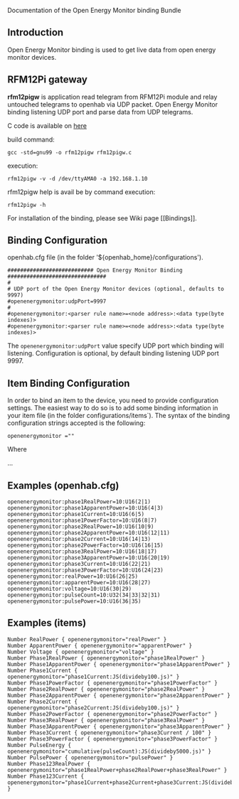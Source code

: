 Documentation of the Open Energy Monitor binding Bundle

## Introduction

Open Energy Monitor binding is used to get live data from open energy monitor devices.

## RFM12Pi gateway

**rfm12pigw** is application read telegram from RFM12Pi module and relay untouched telegrams to openhab via UDP packet. Open Energy Monitor binding listening UDP port and parse data from UDP telegrams.

C code is available on [here](https://github.com/openhab/openhab/blob/master/bundles/binding/org.openhab.binding.openenergymonitor/RFM12PiGW/rfm12pigw.c)  

build command: 

    gcc -std=gnu99 -o rfm12pigw rfm12pigw.c

execution:

    rfm12pigw -v -d /dev/ttyAMA0 -a 192.168.1.10

rfm12pigw help is avail be by command
execution:

    rfm12pigw -h 

For installation of the binding, please see Wiki page [[Bindings]].

## Binding Configuration

openhab.cfg file (in the folder '${openhab_home}/configurations').

    ########################### Open Energy Monitor Binding ###############################
    #
    # UDP port of the Open Energy Monitor devices (optional, defaults to 9997)
    #openenergymonitor:udpPort=9997
    #
    #openenergymonitor:<parser rule name>=<node address>:<data type(byte indexes)>
    #openenergymonitor:<parser rule name>=<node address>:<data type(byte indexes)>

The `openenergymonitor:udpPort` value specify UDP port which binding will listening. Configuration is optional, by default binding listening UDP port 9997.

## Item Binding Configuration

In order to bind an item to the device, you need to provide configuration settings. The easiest way to do so is to add some binding information in your item file (in the folder configurations/items`). The syntax of the binding configuration strings accepted is the following:

    openenergymonitor =""

Where 

…


## Examples (openhab.cfg)

    openenergymonitor:phase1RealPower=10:U16(2|1)
    openenergymonitor:phase1ApparentPower=10:U16(4|3)
    openenergymonitor:phase1Current=10:U16(6|5)
    openenergymonitor:phase1PowerFactor=10:U16(8|7)
    openenergymonitor:phase2RealPower=10:U16(10|9)
    openenergymonitor:phase2ApparentPower=10:U16(12|11)
    openenergymonitor:phase2Current=10:U16(14|13)
    openenergymonitor:phase2PowerFactor=10:U16(16|15)
    openenergymonitor:phase3RealPower=10:U16(18|17)
    openenergymonitor:phase3ApparentPower=10:U16(20|19)
    openenergymonitor:phase3Current=10:U16(22|21)
    openenergymonitor:phase3PowerFactor=10:U16(24|23)
    openenergymonitor:realPower=10:U16(26|25)
    openenergymonitor:apparentPower=10:U16(28|27)
    openenergymonitor:voltage=10:U16(30|29)
    openenergymonitor:pulseCount=10:U32(34|33|32|31)
    openenergymonitor:pulsePower=10:U16(36|35)

## Examples (items)

    Number RealPower { openenergymonitor="realPower" }
    Number ApparentPower { openenergymonitor="apparentPower" }
    Number Voltage { openenergymonitor="voltage" }
    Number Phase1RealPower { openenergymonitor="phase1RealPower" }
    Number Phase1ApparentPower { openenergymonitor="phase1ApparentPower" }
    Number Phase1Current { openenergymonitor="phase1Current:JS(divideby100.js)" }
    Number Phase1PowerFactor { openenergymonitor="phase1PowerFactor" }
    Number Phase2RealPower { openenergymonitor="phase2RealPower" }
    Number Phase2ApparentPower { openenergymonitor="phase2ApparentPower" }
    Number Phase2Current { openenergymonitor="phase2Current:JS(divideby100.js)" }
    Number Phase2PowerFactor { openenergymonitor="phase2PowerFactor" }
    Number Phase3RealPower { openenergymonitor="phase3RealPower" }
    Number Phase3ApparentPower { openenergymonitor="phase3ApparentPower" }
    Number Phase3Current { openenergymonitor="phase3Current / 100" }
    Number Phase3PowerFactor { openenergymonitor="phase3PowerFactor" }
    Number PulseEnergy { openenergymonitor="cumulative(pulseCount):JS(divideby5000.js)" }
    Number PulsePower { openenergymonitor="pulsePower" }
    Number Phase123RealPower { openenergymonitor="phase1RealPower+phase2RealPower+phase3RealPower" }
    Number Phase123Current { openenergymonitor="phase1Current+phase2Current+phase3Current:JS(divideby100.js)" }